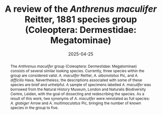 ---
title: 'A review of the <i>Anthrenus maculifer</i> Reitter, 1881 species group (Coleoptera: Dermestidae: Megatominae)'
date: '2025-04-25'
doi: 'https://doi.org/10.64338/im.1118.s7u3a'
journal: Insecta Mundi
issue: '1118'
pagination: '1–13'
zoobank: 'urn:lsid:zoobank.org:pub:B3367275-4A52-4F69-AC4C-526CE16C8A76'
authors:
  - first_name: 'Graham J.'
    last_name: 'Holloway'
    affiliation: 'Cole Museum of Zoology, Biological Sciences, HLS Building, University of Reading, Whiteknights, Reading RG6 6EX, UK'
    email: 'g.holloway@reading.ac.uk'
    orcid: 'https://orcid.org/0000-0003-0495-0313'


download: 'https://drive.google.com/file/d/1IdtB0RyX7ayeNIQJpo2w3sCrhnQp6deO/view?usp=sharing'

supplementary:

keywords:
  - Taxonomy
  - aedeagus
  - sternite
  - tergite
  - identification

categories:
  - Coleoptera
  - Dermestidae
  - Megatominae
  
references:
  - authors: Arrow GJ.
    year: 1915
    title: 'Notes on the Coleopterous family Dermestidae, and descriptions of some new forms in the British Museum. The Annals and Magazine of Natural History 15(8)'
    pages: 425–451
    doi: 
    url: 
    access: 

  - authors: Beal RS Jr.
    year: 1998
    title: 'Taxonomy and Biology of Nearctic Species of <i>Anthrenus </i>(Coleoptera: Dermestidae). Transactions of the American Entomological Society 124'
    pages: 271–332
    doi: 
    url: 
    access: 

  - authors: Háva J.
    year: 2001
    title: '<i>Anthrenus </i>(<i>Anthrenus</i>) <i>mesopotamicus </i>sp. n. (Coleoptera: Dermestidae) from Iraq. Folia Heyrovskyana 9'
    pages: 65–66
    doi: 
    url: 
    access: 

  - authors: Háva J.
    year: 2005
    title: 'Contribution to the knowledge of the genus <i>Anthrenus </i>OF Muller (Coleoptera: Dermestidae) from Oriental region, with description of a new species from Thailand. p. 47–51. In: Barńevskis A, Huruk S, Tamutis V (eds.). Proceedings on taxonomy and faunistics of beetles (Coleoptera) dedicated to the 100th birthday of the Latvian entomologist Mihails Stiprais (1905–1990). Daugavpils University Institute of Systematic Biology; Daugavpils, Latvia'
    pages: 64 p
    doi: 
    url: 
    access: 

  - authors: Háva J.
    year: 2018
    title: '<i>Anthrenus </i>(<i>Anthrenus</i>) <i>almatyensis </i>sp. nov. from Kazakhstan (Coleoptera: Dermestidae: Megatominae). Studies & Reports-Taxonomical Series 14(2)'
    pages: 255–258
    doi: 
    url: 
    access: 

  - authors: Háva J.
    year: 2024
    title: 'Dermestidae World (Coleoptera)'
    pages: 
    doi: 
    url: http://dermestidae.wz.cz/world-dermestidae/
    access: (Last accessed 4th April 2024.)

  - authors: Holloway GJ.
    year: 2019
    title: '<i>Anthrenus </i>(s. str.) <i>amandae </i>(Coleoptera: Dermestidae): a new species from Mallorca, Spain. Zootaxa 4543(4)'
    pages: 595–599
    doi: https://doi.org/10.11646/zootaxa.4543.4.9
    url: 
    access: 

  - authors: Holloway GJ.
    year: 2020
    title: '<i>Anthrenus </i>(s. str.) <i>chikatunovi </i>(Coleoptera: Dermestidae): a new species from southern France. Israel Journal of Entomology 50'
    pages: 69–75
    doi: https://doi.org/10.5281/zenodo.4088743
    url: 
    access: 

  - authors: Holloway GJ.
    year: 2021
    title: '<i>Anthrenus </i>(s. str.) <i>corona </i>(Coleoptera, Dermestidae, Anthrenini): a new species in the <i>A. pimpinellae </i>(Fabricius, 1775) complex from Turkey. Zootaxa 4991(3)'
    pages: 555–560
    doi: https://doi.org/10.11646/zootaxa.4991.3.7
    url: 
    access: 

  - authors: Holloway GJ.
    year: 2023
    title: '<i>Anthrenus </i>(<i>Anthrenus</i>) <i>mumbaiensis </i>sp. nov. from India and a morphometric examination of <i>Anthrenus </i>(<i>Anthrenus</i>) <i>festivus </i>(Coleoptera, Dermestidae, Anthrenini). Zootaxa 5306(3)'
    pages: 377–384
    doi: https://doi.org/10.11646/
    url: 
    access: 

  - authors: Holloway GJ.
    year: 2024
    title: '<i>Anthrenus </i>(<i>Anthrenus</i>) <i>querneri </i>(Coleoptera: Dermestidae: Megatominae), a new species from Austria. Insecta Mundi 1060'
    pages: 1–6
    doi: 
    url: 
    access: 

  - authors: Holloway GJ, Bakaloudis DE, Barclay MVL, Cañada Luna I, Foster CW, Kadej M, Paxton RJ.
    year: 2020
    title: 'Revision of taxonomic status of <i>Anthrenus pimpinellae isabellinus </i>(Coleoptera: Dermestidae). European Journal of Entomology 117'
    pages: 481–489
    doi: https://doi.org/10.14411/eje.2020.051
    url: 
    access: 

  - authors: Holloway GJ, Cañada Luna I.
    year: 2022
    title: 'A morphometric analysis of <i>Anthrenus munroi </i>Hinton, 1943, and a key for citizen scientists to the Western European species in the <i>Anthrenus pimpinellae </i>complex (Coleoptera: Dermestidae). The Entomologist’s Monthly Magazine 158(4)'
    pages: 289–298
    doi: 
    url: 
    access: 

  - authors: Holloway GJ, Foster CW, Herrmann A.
    year: 2024
    title: 'The Genus <i>Orphilus </i>Erichson, 1846 (Coleoptera: Dermestidae) in Europe. The Coleopterists Bulletin 78(2)'
    pages: 117–124
    doi: 
    url: 
    access: 

  - authors: Holloway GJ, Herrmann A.
    year: 2024a
    title: '<i>Anthrenus muehlei </i>sp. nov. (Coleoptera: Dermestidae: Megatominae) from Iran. Insecta Mundi 1035'
    pages: 1–6
    doi: 
    url: 
    access: 

  - authors: Holloway GJ, Herrmann A.
    year: 2024b
    title: '<i>Anthrenus </i>(<i>Anthrenus</i>) <i>valenzuelai </i>(Coleoptera, Dermestidae, Megatominae): a new species from Sardinia (Italy), Tunisia, and Morocco. Zootaxa 5453(1)'
    pages: 144–150
    doi: https://doi.org/10.11646/zootaxa.5453.1.11
    url: 
    access: 

  - authors: Holloway GJ, Thanasoulias G, Herrmann A.
    year: 2023
    title: 'A new species <i>Anthrenus bakaloudisi </i>sp. nov. (Coleoptera, Dermestidae, Megatominae) from Macedonia, Greece and comparison with <i>Anthrenus pfefferi </i>Kalik, 1954, <i>Anthrenus delicatus </i>Kiesenwetter, 1851, and <i>Anthrenus warchalowskii </i>Kadej, Hava & Kalik, 2007. Baltic Journal of Coleopterology 23(1)'
    pages: 41–50
    doi: 
    url: 
    access: 

  - authors: Kadej M.
    year: 2018
    title: 'Contribution to knowledge of the immature stages of Dermestidae with special emphasis on the larval morphology of the genus <i>Anthrenus </i>Geoffroy, 1762 (Megatominae, Anthrenini). Polish Entomological Monographs No. 16. Polish Entomological Society; Poznań, Poland. 180 p.'
    pages: 
    doi: 
    url: 
    access: 

  - authors: Kadej M, Háva J.
    year: 2011
    title: 'Three new species of <i>Anthrenus pimpinellae </i>species group from Palaearctic Region (Coleoptera: Dermestidae: Megatominae: Anthrenini). Studies and Reports, Taxonomical Series 7'
    pages: 241–248
    doi: 
    url: 
    access: 

  - authors: Kadej M, Háva J, Kalík V.
    year: 2007a
    title: 'A new species and a new synonym of <i>Anthrenus </i>Geoffroy, 1762 (Coleoptera: Dermestidae: Anthrenini) from Palaearctic region. Studies and Reports of District Museum Prague-East, Taxonomical Series 3'
    pages: 101–108
    doi: 
    url: 
    access: 

  - authors: Kadej M, Háva J, Kalík V.
    year: 2007b
    title: 'Review of the <i>Anthrenus pimpinellae </i>species group from Palaearctic region (Coleoptera: Dermestidae: Anthrenini). Genus 18(4)'
    pages: 721–750
    doi: 
    url: 
    access: 

  - authors: Mroczkowski M.  
    year: 1964
    title: 'Systematic and synonymic notes upon certain species of Dermestidae (Coleoptera). Annales Zoologici 22'
    pages: 179–187
    doi:
    url: 
    access: 

  - authors: Peacock ER.
    year: 1993
    title: 'Adults and larvae of hide, larder and carpet beetles and their relatives (Coleoptera: Dermestidae) and of derodontid beetles (Coleoptera: Derodontidae). Handbooks for the identification of British insects, vol. 5, no. 3. Royal Entomological Society of London; London, UK'
    pages: 81 p
    doi: 
    url: 
    access: 

  - authors: Pic M.
    year: 1918
    title: 'Courtes descriptions diverses. Melanges Exotico-Entomologiques 27'
    pages: 1–24
    doi: 
    url: 
    access: 

  - authors: Pic M.
    year: 1924
    title: 'Nouveautes diverses. Melanges Exotico-Entomologiques 41'
    pages: 1–32
    doi: 
    url: 
    access: 

  - authors: Reitter E.
    year: 1881
    title: 'Die aussereuropaischen Dermestiden meiner Sammlung. Mit 70 Diagnosen neuer Arten. Verhandlungen Naturforschenden Vereines Brunn 19(1880)'
    pages: 27–60
    doi: 
    url: 
    access: 

  - authors: Schneider CA, Rasband WS, Eliceiri KW.
    year: 2012
    title: 'NIH Image to ImageJ'
    pages: 25
    doi: 
    url: 
    access: 

  - authors: Shorthouse DP.
    year: 2010
    title: 'SimpleMappr, an online tool to produce publication-quality point maps'
    pages: 
    doi: 
    url: https://www.simplemappr.net
    access: (Last accessed 23rd October 2024.)

abstract: 'The <i>Anthrenus maculifer </i>group (Coleoptera: Dermestidae: Megatominae) consists of several similar looking species. Currently, three species within the group are considered valid: <i>A. maculifer </i>Reitter, <i>A. albonotatus </i>Pic, and <i>A. difficilis </i>Hava. Nevertheless, the descriptions associated with some of these species are brief and unhelpful. A sample of specimens labelled <i>A. maculifer </i>was borrowed from the Natural History Museum, London and Naturalis Biodiversity Centre, Leiden, with the goal of dissecting and redescribing the species. As a result of this work, two synonyms of <i>A. maculifer </i>were reinstated as full species: <i>A. globiger </i>Arrow and <i>A. multimaculatus </i>Pic, bringing the number of known species in the group to five.'

---